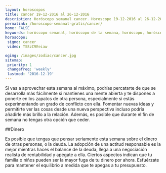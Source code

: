 ```yaml
---
layout: horoscopos
title: cancer 19-12-2016 al 26-12-2016 
description: Horóscopo semanal cancer. Horoscopo 19-12-2016 al 26-12-2016. Horoscopos univision gratis
permalink: /horoscopo-semanal-gratis/cancer/
home: FALSE
keywords: horóscopo semanal, horóscopo de la semana, horóscopo, horóscopo gratis,horóscopos, horóscopo esperanza gracia, horoscopos cancer la semana, horóscopos gratis, Tarot, Astrologia, Zodíaco, cancer, horoscopo gratis
horoscopo:
 signo: cancer
 video: TS8zC9Eeiaw

ogimg: /images/zodiac/cancer.jpg
sitemap:
 priority: 1
 changefreq: 'weekly'
 lastmod: '2016-12-19'
---
```



Si vas a aprovechar esta semana al máximo, podrías percatarte de que se desarrolla más fácilmente si mantienes una mente abierta y te dispones a ponerte en los zapatos de otra persona, especialmente si estás experimentando un grado de conflicto con ella. Fomentar nuevas ideas y permitirte ver las cosas desde una nueva perspectiva incluso podría añadirle más brillo a la relación. Además, es posible que durante el fin de semana no tengas otra opción que ceder.

##Dinero

Es posible que tengas que pensar seriamente esta semana sobre el dinero de otras personas, o la deuda. La adopción de una actitud responsable es la mejor mientras haces el balance de la deuda, llega a una negociación realista de rentabilidad y apégate a ella. Ciertos aspectos indican que tu familia o niños pueden ser la mayor fuga de tu dinero por ahora. Esfuérzate para mantener el equilibrio a medida que te apegas a tu presupuesto.